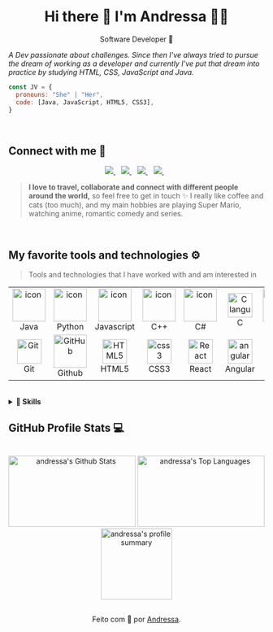 <h1 align="center">
  Hi there 👋 I'm Andressa 👩‍💻
</h1>

<p align="center">
 Software Developer 👾
</p>
<p><em>
A Dev passionate about challenges. Since then I've always tried to pursue the dream of working as a developer and currently I've put that dream into practice by studying HTML, CSS, JavaScript and Java.</em>
</p>

```javascript
const JV = {
  pronouns: "She" | "Her",
  code: [Java, JavaScript, HTML5, CSS3],
}
```
<br/>

## Connect with me 📍

<p align="center">
  <a href="https://www.linkedin.com/in/andressa-lima-b18988253/">
    <img src="https://img.shields.io/badge/LinkedIn-000?style=for-the-badge&logo=linkedin&logoColor=0E76A8&style=social" />
  </a>&nbsp;&nbsp;
  <a href="https://www.instagram.com/andressa_alima_/">
    <img src="https://img.shields.io/badge/Instagram-000?style=for-the-badge&logo=instagram&style=social" />
  </a>&nbsp;&nbsp;
  <a href="https://web.dio.me/users/gregorio_andressa_lima">
    <img src="https://img.shields.io/badge/DIO/PERFIL-000?style=for-the-badge&style=social" />
  </a>&nbsp;&nbsp;
  <a href="mailto:gregorio.andressa.lima@gmail.com">
    <img src="https://img.shields.io/badge/Gmail-000?style=for-the-badge&logo=gmail&logoColor=red&style=social" />
  </a>&nbsp;&nbsp;
</p>

> <b> I love to travel, collaborate and connect with different people around the world,</b> so feel free to get in touch ✨ I really like coffee and cats (too much), and my main hobbies are playing Super Mario, watching anime, romantic comedy and series.

</br>

## My favorite tools and technologies ⚙️

> Tools and technologies that I have worked with and am interested in

<table>
  <tr>
    <td align="center" width="96">
        <img src="https://techstack-generator.vercel.app/java-icon.svg" alt="icon" width="65" height="65" />
      <br>Java
    </td>
    <td align="center" width="96">
      <a href="#macropower-tech">
        <img src="https://techstack-generator.vercel.app/python-icon.svg" alt="icon" width="65" height="65" />
      </a>
      <br>Python
    </td>
    <td align="center" width="96">
        <img src="https://techstack-generator.vercel.app/js-icon.svg" alt="icon" width="65" height="65" />
      <br>Javascript
    </td>
    <td align="center" width="96">
        <img src="https://techstack-generator.vercel.app/cpp-icon.svg" alt="icon" width="65" height="65" />
      <br>C++
    </td>
    <td align="center" width="96">
        <img src="https://techstack-generator.vercel.app/csharp-icon.svg" alt="icon" width="65" height="65" />
      <br>C#
    </td>
    <td align="center" width="96">
        <img src="https://skillicons.dev/icons?i=c" width="48" height="48" alt="C language" />
      <br>C
    </td>
    <td align="center" width="96">
        <img src="https://techstack-generator.vercel.app/mysql-icon.svg" width="65" height="65" alt="mysql" />
      <br>MySQL
    </td>
  </tr>
  <tr>
    <td align="center" width="96">
        <img src="https://user-images.githubusercontent.com/25181517/192108372-f71d70ac-7ae6-4c0d-8395-51d8870c2ef0.png" width="48" height="48" alt="Git" />
      <br>Git
    </td>
    <td align="center" width="96">
        <img src="https://techstack-generator.vercel.app/github-icon.svg" width="65" height="65" alt="GitHub" />
      <br>Github
    </td>
    <td align="center"  width="96">
        <img src="https://skillicons.dev/icons?i=html" width="48" height="48" alt="HTML5" />
      <br>HTML5
    </td>
    <td align="center" width="96">
        <img src="https://skillicons.dev/icons?i=css" width="48" height="48" alt="css3" />
      <br>CSS3
    </td>
    <td align="center"  width="96">
        <img src="https://skillicons.dev/icons?i=react" width="48" height="48" alt="React" />
      <br>React
    </td>
    <td align="center" width="96">
        <img src="https://skillicons.dev/icons?i=angular" width="48" height="48" alt="angular" />
      <br>Angular
    </td>
    <td align="center" width="96">
        <img src="https://skillicons.dev/icons?i=figma" width="48" height="48" alt="figma" />
      <br>Figma
    </td>
  </tr>
 <tr>
 </tr>
</table><br/>


<details>
  <summary><b>🚀 Skills</b></summary></br>

  [![GitHub](https://img.shields.io/badge/GitHub-100000?style=for-the-badge&logo=github&logoColor=white)]()
  [![Git](https://img.shields.io/badge/GIT-E44C30?style=for-the-badge&logo=git&logoColor=white)]()
  [![JavaScript](https://img.shields.io/badge/JavaScript-323330?style=for-the-badge&logo=javascript&logoColor=F7DF1E)]()
  [![Java](https://img.shields.io/badge/Java-383385?style=for-the-badge&logo=java&logoColor=F7DF1E)]()
  [![Html5](https://img.shields.io/badge/HTML5-E34F26?style=for-the-badge&logo=html5&logoColor=white)]()
  [![CSS3](https://img.shields.io/badge/CSS3-1572B6?style=for-the-badge&logo=css3&logoColor=white)]()
  [![SCRATCH](https://img.shields.io/badge/Scratch-4D97FF?style=for-the-badge&logo=Scratch&logoColor=white)]()
</details>

## GitHub Profile Stats 💻
<br/>
<div style="display: inline_block" align="center">
  <img alt="andressa's Github Stats" src="https://github-readme-stats.vercel.app/api/?username=andressa-l&show_icons=true&theme=radical" height="140em" width="250em"/></a>
  <img alt="andressa's Top Languages" src="https://github-readme-stats.vercel.app/api/top-langs/?username=andressa-l&langs_count=8&layout=compact&theme=radical" height="140em" width="250em"/></a>
  <img alt="andressa's profile summary" src="https://github-profile-summary-cards.vercel.app/api/cards/profile-details?username=andressa-l&theme=radical" height="140em" /></a>
</div>

<!--
Here are some ideas to get you started:

- 🔭 I’m currently working on ...
- 🌱 I’m currently learning ...
- 👯 I’m looking to collaborate on ...
- 🤔 I’m looking for help with ...
- 💬 Ask me about ...
- 📫 How to reach me: ...
- 😄 Pronouns: ...
- ⚡ Fun fact: ...
-->

##
<div align="center">Feito com 💜 por <a href="https://github.com/andressa-l">Andressa</a>.</div>